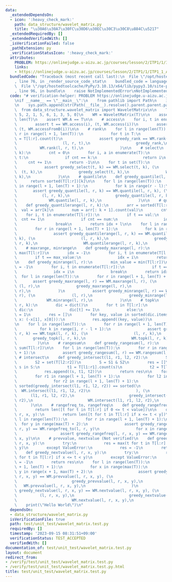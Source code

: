 ```yaml
---
data:
  _extendedDependsOn:
  - icon: ':heavy_check_mark:'
    path: data_structure/wavelet_matrix.py
    title: "\u30A6\u30A7\u30FC\u30D6\u30EC\u30C3\u30C8\u884C\u5217"
  _extendedRequiredBy: []
  _extendedVerifiedWith: []
  _isVerificationFailed: false
  _pathExtension: py
  _verificationStatusIcon: ':heavy_check_mark:'
  attributes:
    PROBLEM: https://onlinejudge.u-aizu.ac.jp/courses/lesson/2/ITP1/1/ITP1_1_A
    links:
    - https://onlinejudge.u-aizu.ac.jp/courses/lesson/2/ITP1/1/ITP1_1_A
  bundledCode: "Traceback (most recent call last):\n  File \"/opt/hostedtoolcache/PyPy/3.10.13/x64/lib/pypy3.10/site-packages/onlinejudge_verify/documentation/build.py\"\
    , line 76, in _render_source_code_stat\n    bundled_code = language.bundle(\n\
    \  File \"/opt/hostedtoolcache/PyPy/3.10.13/x64/lib/pypy3.10/site-packages/onlinejudge_verify/languages/python.py\"\
    , line 96, in bundle\n    raise NotImplementedError\nNotImplementedError\n"
  code: "# verification-helper: PROBLEM https://onlinejudge.u-aizu.ac.jp/courses/lesson/2/ITP1/1/ITP1_1_A\n\
    \nif __name__ == \"__main__\":\n    from pathlib import Path\n    import sys\n\
    \n    sys.path.append(str(Path(__file__).resolve().parent.parent.parent))\n  \
    \  from data_structure.wavelet_matrix import WaveletMatrix\n\n    T = [5, 4, 5,\
    \ 5, 2, 1, 5, 6, 1, 3, 5, 0]\n    WM = WaveletMatrix(T)\n\n    assert WM.n ==\
    \ len(T)\n    assert WM.A == T\n\n    # access\n    for i, t in enumerate(T):\n\
    \        assert t == WM.access(i), (t, WM.access(i))\n        assert t == WM.accessFromB(i),\
    \ (t, WM.accessFromB(i))\n\n    # rank\n    for l in range(len(T)):\n        for\
    \ r in range(l + 1, len(T)):\n            for t in T:\n                greedy_rank\
    \ = T[l:r].count(t)\n                assert greedy_rank == WM.rank(l, r, t), (\n\
    \                    (l, r, t),\n                    greedy_rank,\n          \
    \          WM.rank(l, r, t),\n                )\n\n    # select\n    def greedy_select(t,\
    \ k):\n        cnt = 0\n        for i, a in enumerate(T):\n            if a ==\
    \ t:\n                if cnt == k:\n                    return i\n           \
    \     cnt += 1\n        return -1\n\n    for t in set(T):\n        for k in range(T.count(t)):\n\
    \            assert greedy_select(t, k) == WM.select(t, k), (\n              \
    \  (t, k),\n                greedy_select(t, k),\n                WM.select(t,\
    \ k),\n            )\n\n    # quantile\n    def greedy_quantile(l, r, k):\n  \
    \      return sorted(T[l:r])[k]\n\n    for l in range(len(T)):\n        for r\
    \ in range(l + 1, len(T) + 1):\n            for k in range(r - l):\n         \
    \       assert greedy_quantile(l, r, k) == WM.quantile(l, r, k), (\n         \
    \           (l, r, k),\n                    greedy_quantile(l, r, k),\n      \
    \              WM.quantile(l, r, k),\n                )\n\n    # quantilerange\n\
    \    def greedy_quantilerange(l, r, k):\n        arr = sorted(T[l:r])\n      \
    \  val = arr[k]\n        num = arr[: k + 1].count(val)\n        cnt = 0\n    \
    \    for i, t in enumerate(T[l:r]):\n            if t == val:\n              \
    \  cnt += 1\n                if cnt == num:\n                    idx = i\n   \
    \                 break\n        return idx + l\n\n    for l in range(len(T)):\n\
    \        for r in range(l + 1, len(T) + 1):\n            for k in range(r - l):\n\
    \                assert greedy_quantilerange(l, r, k) == WM.quantilerange(l, r,\
    \ k), (\n                    (l, r, k),\n                    greedy_quantilerange(l,\
    \ r, k),\n                    WM.quantilerange(l, r, k),\n                )\n\n\
    \    # maxrange, minrange\n    def greedy_maxrange(l, r):\n        max_value =\
    \ max(T[l:r])\n        idx = -1\n        for i, t in enumerate(T[l:r]):\n    \
    \        if t == max_value:\n                idx = i\n        return idx + l\n\
    \n    def greedy_minrange(l, r):\n        min_value = min(T[l:r])\n        idx\
    \ = -1\n        for i, t in enumerate(T[l:r]):\n            if t == min_value:\n\
    \                idx = i\n                break\n        return idx + l\n\n  \
    \  for l in range(len(T)):\n        for r in range(l + 1, len(T) + 1):\n     \
    \       assert greedy_maxrange(l, r) == WM.maxrange(l, r), (\n               \
    \ (l, r),\n                greedy_maxrange(l, r),\n                WM.maxrange(l,\
    \ r),\n            )\n            assert greedy_minrange(l, r) == WM.minrange(l,\
    \ r), (\n                (l, r),\n                greedy_minrange(l, r),\n   \
    \             WM.minrange(l, r),\n            )\n\n    # topk\n    def greedy_topk(l,\
    \ r, k):\n        dic = dict()\n        for t in T[l:r]:\n            if t in\
    \ dic:\n                dic[t] += 1\n            else:\n                dic[t]\
    \ = 1\n        res = []\n        for key, value in sorted(dic.items(), key=lambda\
    \ x: (-x[1], x[0])):\n            res.append((key, value))\n        return res[:k]\n\
    \n    for l in range(len(T)):\n        for r in range(l + 1, len(T) + 1):\n  \
    \          for k in range(1, r - l + 1):\n                assert greedy_topk(l,\
    \ r, k) == WM.topk(l, r, k), (\n                    (l, r, k),\n             \
    \       greedy_topk(l, r, k),\n                    WM.topk(l, r, k),\n       \
    \         )\n\n    # rangesum\n    def greedy_rangesum(l, r):\n        return\
    \ sum(T[l:r])\n\n    for l in range(len(T)):\n        for r in range(l + 1, len(T)\
    \ + 1):\n            assert greedy_rangesum(l, r) == WM.rangesum(l, r)\n\n   \
    \ # intersect\n    def greedy_intersect(l1, r1, l2, r2):\n        S1 = set(T[l1:r1])\n\
    \        S2 = set(T[l2:r2])\n        S = S1 & S2\n        res = []\n        for\
    \ s in S:\n            t1 = T[l1:r1].count(s)\n            t2 = T[l2:r2].count(s)\n\
    \            res.append((s, t1, t2))\n        return res\n\n    for l1 in range(len(T)):\n\
    \        for r1 in range(l + 1, len(T) + 1):\n            for l2 in range(len(T)):\n\
    \                for r2 in range(l + 1, len(T) + 1):\n                    assert\
    \ sorted(greedy_intersect(l1, r1, l2, r2)) == sorted(\n                      \
    \  WM.intersect(l1, r1, l2, r2)\n                    ), (\n                  \
    \      (l1, r1, l2, r2),\n                        greedy_intersect(l1, r1, l2,\
    \ r2),\n                        WM.intersect(l1, r1, l2, r2),\n              \
    \      )\n\n    # rangefreq_to, rangefreq\n    def greedy_rangefreq_to(l, r, value):\n\
    \        return len([t for t in T[l:r] if 0 <= t < value])\n\n    def greedy_rangefreq(l,\
    \ r, x, y):\n        return len([t for t in T[l:r] if x <= t < y])\n\n    for\
    \ l in range(len(T)):\n        for r in range(l + 1, len(T) + 1):\n          \
    \  for y in range(max(T) + 2):\n                assert greedy_rangefreq_to(l,\
    \ r, y) == WM.rangefreq_to(l, r, y)\n                for x in range(0, y):\n \
    \                   assert greedy_rangefreq(l, r, x, y) == WM.rangefreq(l, r,\
    \ x, y)\n\n    # prevvalue, nextvalue (Not verified)\n    def greedy_prevvalue(l,\
    \ r, x, y):\n        try:\n            res = max(t for t in T[l:r] if x <= t <\
    \ y)\n        except ValueError:\n            res = -1\n        return res\n\n\
    \    def greedy_nextvalue(l, r, x, y):\n        try:\n            res = min(t\
    \ for t in T[l:r] if x <= t < y)\n        except ValueError:\n            res\
    \ = -1\n        return res\n\n    for l in range(len(T)):\n        for r in range(l\
    \ + 1, len(T) + 1):\n            for x in range(max(T)):\n                for\
    \ y in range(x + 1, max(T) + 2):\n                    assert greedy_prevvalue(l,\
    \ r, x, y) == WM.prevvalue(l, r, x, y), (\n                        (l, r, x, y),\n\
    \                        greedy_prevvalue(l, r, x, y),\n                     \
    \   WM.prevvalue(l, r, x, y),\n                    )\n                    assert\
    \ greedy_nextvalue(l, r, x, y) == WM.nextvalue(l, r, x, y), (\n              \
    \          (l, r, x, y),\n                        greedy_nextvalue(l, r, x, y),\n\
    \                        WM.nextvalue(l, r, x, y),\n                    )\n\n\
    \    print(\"Hello World\")\n"
  dependsOn:
  - data_structure/wavelet_matrix.py
  isVerificationFile: true
  path: test/unit_test/wavelet_matrix.test.py
  requiredBy: []
  timestamp: '2023-09-15 08:31:51+09:00'
  verificationStatus: TEST_ACCEPTED
  verifiedWith: []
documentation_of: test/unit_test/wavelet_matrix.test.py
layout: document
redirect_from:
- /verify/test/unit_test/wavelet_matrix.test.py
- /verify/test/unit_test/wavelet_matrix.test.py.html
title: test/unit_test/wavelet_matrix.test.py
---
```


